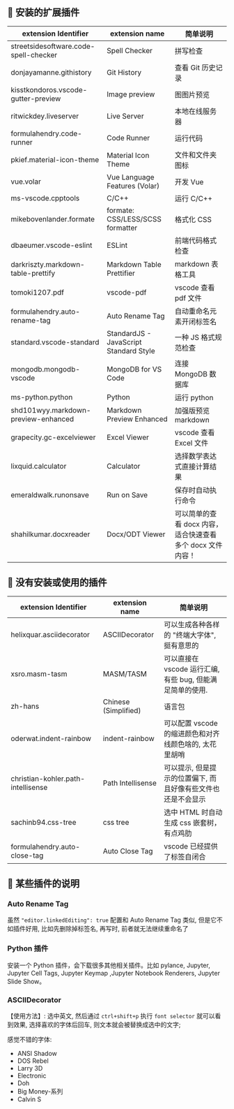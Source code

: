 ## 🍕 安装的扩展插件

extension Identifier                  | extension name                         | 简单说明
--------------------------------------|----------------------------------------|------------------------------------
streetsidesoftware.code-spell-checker | Spell Checker                          | 拼写检查
donjayamanne.githistory               | Git History                            | 查看 Git 历史记录
kisstkondoros.vscode-gutter-preview   | Image preview                          | 图图片预览
ritwickdey.liveserver                 | Live Server                            | 本地在线服务器
formulahendry.code-runner             | Code Runner                            | 运行代码
pkief.material-icon-theme             | Material Icon Theme                    | 文件和文件夹图标
vue.volar                             | Vue Language Features (Volar)          | 开发 Vue
ms-vscode.cpptools                    | C/C++                                  | 运行 C/C++
mikebovenlander.formate               | formate: CSS/LESS/SCSS formatter       | 格式化 CSS
dbaeumer.vscode-eslint                | ESLint                                 | 前端代码格式检查
darkriszty.markdown-table-prettify    | Markdown Table Prettifier              | markdown 表格工具
tomoki1207.pdf                        | vscode-pdf                             | vscode 查看 pdf 文件
formulahendry.auto-rename-tag         | Auto Rename Tag                        | 自动重命名元素开闭标签名
standard.vscode-standard              | StandardJS - JavaScript Standard Style | 一种 JS 格式规范检查
mongodb.mongodb-vscode                | MongoDB for VS Code                    | 连接 MongoDB 数据库
ms-python.python                      | Python                                 | 运行 python
shd101wyy.markdown-preview-enhanced   | Markdown Preview Enhanced              | 加强版预览 markdown
grapecity.gc-excelviewer              | Excel Viewer                           | vscode 查看 Excel 文件
lixquid.calculator                    | Calculator                             | 选择数学表达式直接计算结果
emeraldwalk.runonsave                 | Run on Save                            | 保存时自动执行命令
shahilkumar.docxreader                | Docx/ODT Viewer                        | 可以简单的查看 docx 内容，适合快速查看多个 docx 文件内容！

## 🍕 没有安装或使用的插件

extension Identifier               | extension name       | 简单说明
-----------------------------------|----------------------|--------------------------------------
helixquar.asciidecorator           | ASCIIDecorator       | 可以生成各种各样的 "终端大字体", 挺有意思的
xsro.masm-tasm                     | MASM/TASM            | 可以直接在 vscode 运行汇编, 有些 bug, 但能满足简单的使用.
zh-hans                            | Chinese (Simplified) | 语言包
oderwat.indent-rainbow             | indent-rainbow       | 可以配置 vscode 的缩进颜色和对齐线颜色啥的, 太花里胡哨
christian-kohler.path-intellisense | Path Intellisense    | 可以提示, 但是提示的位置偏下, 而且好像有些文件也还是不会显示
sachinb94.css-tree                 | css tree             | 选中 HTML 时自动生成 css 嵌套树， 有点鸡肋
formulahendry.auto-close-tag       | Auto Close Tag       | vscode 已经提供了标签自闭合

## 🍕 某些插件的说明

### Auto Rename Tag

虽然 `"editor.linkedEditing": true` 配置和 Auto Rename Tag 类似,
但是它不如插件好用, 比如先删除掉标签名, 再写时, 前者就无法继续重命名了

### Python 插件

安装一个 Python 插件，会下载很多其他相关插件。比如 pylance, Jupyter, Jupyter Cell Tags, Jupyter Keymap ,Jupyter Notebook Renderers, Jupyter Slide Show。

### ASCIIDecorator

【使用方法】: 选中英文, 然后通过 `ctrl+shift+p` 执行 `font selector` 就可以看到效果, 选择喜欢的字体后回车, 则文本就会被替换成选中的文字;

感觉不错的字体:

- ANSI Shadow
- DOS Rebel
- Larry 3D
- Electronic
- Doh
- Big Money-系列
- Calvin S